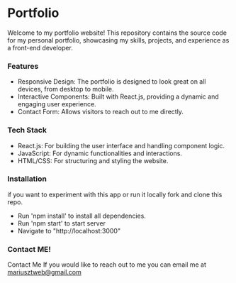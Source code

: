 # Portfolio 
Welcome to my portfolio website! This repository contains the source code for my personal portfolio, showcasing my skills, projects, and experience as a front-end developer.

### Features
* Responsive Design: The portfolio is designed to look great on all devices, from desktop to mobile.
* Interactive Components: Built with React.js, providing a dynamic and engaging user experience.
* Contact Form: Allows visitors to reach out to me directly.

### Tech Stack
* React.js: For building the user interface and handling component logic.
* JavaScript: For dynamic functionalities and interactions.
* HTML/CSS: For structuring and styling the website.
### Installation
if you want to experiment with this app or run it locally fork and clone this repo.
* Run 'npm install' to install all dependencies.
* Run 'npm start' to start server
* Navigate to "http://localhost:3000" 
### Contact ME!
Contact Me
If you would like to reach out to me you can email me at mariusztweb@gmail.com

